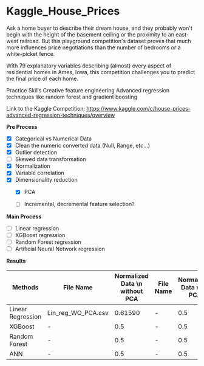 # Kaggle_House_Prices

Ask a home buyer to describe their dream house, and they probably won't begin with the height of the basement ceiling or the proximity to an east-west railroad. But this playground competition's dataset proves that much more influences price negotiations than the number of bedrooms or a white-picket fence.

With 79 explanatory variables describing (almost) every aspect of residential homes in Ames, Iowa, this competition challenges you to predict the final price of each home.

Practice Skills Creative feature engineering Advanced regression techniques like random forest and gradient boosting

Link to the Kaggle Competition: https://www.kaggle.com/c/house-prices-advanced-regression-techniques/overview


**Pre Process**
- [X] Categorical vs Numerical Data
- [X] Clean the numeric converted data (Null, Range, etc...)
- [X] Outlier detection
- [ ] Skewed data transformation
- [X] Normalization
- [X] Variable correlation
- [X] Dimensionality reduction
   - [X] PCA
   - [ ] Incremental, decremental feature selection?


**Main Process**
- [ ] Linear regression
- [ ] XGBoost regression
- [ ] Random Forest regression
- [ ] Artificial Neural Network regression

**Results**

| Methods | File Name | Normalized Data \n without PCA | File Name | Normalized Data with PCA |
| ------ | ------ | ------ | ------ | ------ |
| Linear Regression | Lin_reg_WO_PCA.csv | 0.61590 | - | 0.5 |
| XGBoost | - | 0.5 | - | 0.5 |
| Random Forest | - | 0.5 | - | 0.5 |
| ANN | - | 0.5 | - | 0.5 |
